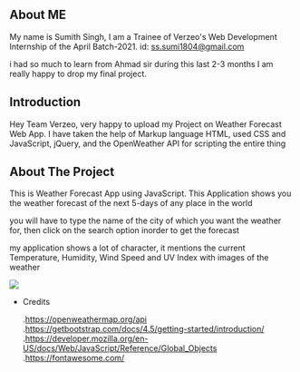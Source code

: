 ## About ME
My name is Sumith Singh, I am a Trainee of Verzeo's Web Development Internship of the April Batch-2021.
id: ss.sumi1804@gmail.com

i had so much to learn from Ahmad sir during this last 2-3 months
I am really happy to drop my final project.

## Introduction
 Hey Team Verzeo, very happy to upload my Project on Weather Forecast Web App. 
 I have taken the help of Markup language HTML, used CSS and JavaScript, jQuery, and the OpenWeather API for scripting the entire thing

## About The Project

This is Weather Forecast App using JavaScript. This Application shows you the weather forecast of the next 5-days of any place in the world

you will have to type the name of the city of which you want the weather for, then click on the search option inorder to get the forecast

my application shows a lot of character, it mentions the current Temperature, Humidity, Wind Speed and UV Index with images of the weather


![](image/screenshoot.PNG)

* Credits

  .https://openweathermap.org/api
  .https://getbootstrap.com/docs/4.5/getting-started/introduction/
  .https://developer.mozilla.org/en-US/docs/Web/JavaScript/Reference/Global_Objects
  .https://fontawesome.com/






